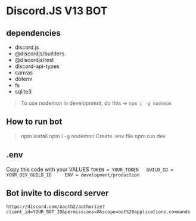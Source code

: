 # Discord.JS V13 BOT

## dependencies

- discord.js
- @discordjs/builders
- @discordjs/rest
- discord-api-types
- canvas
- dotenv
- fs
- sqlite3

> To use nodemon in development, do this -> ``npm i -g nodemon``

## How to run bot
> npm install
> npm i -g nodemon
> Create .env file
> npm run dev

## .env

Copy this code with your VALUES
``
TOKEN = YOUR_TOKEN  
GUILD_ID = YOUR_DEV_GUILD_ID    
ENV = development/production    
``

## Bot invite to discord server
``https://discord.com/oauth2/authorize?client_id=YOUR_BOT_ID&permissions=8&scope=bot%20applications.commands``